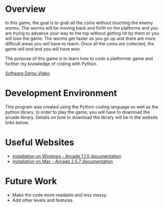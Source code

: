 # Overview

In this game, the goal is to grab all the coins without touching the enemy worms. The worms will be moving back and forth on the platforms and you are trying to advance your way to the top without getting hit by them or you will lose the game. The worms get faster as you go up and there are more difficult areas you will have to reach. Once all the coins are collected, the game will end and you will have won.

The purpose of this game is to learn how to code a platformer game and further my knowledge of coding with Python.

[Software Demo Video](https://youtu.be/7J4Fk31wDVk)

# Development Environment

This program was created using the Python coding language as well as the python library. In order to play the game, you will have to download the arcade library. Details on how to download the library will be in the website links below.


# Useful Websites

* [Installation on Windows - Arcade 1.1.0 documentation](https://arcadepk.readthedocs.io/en/latest/installation_windows.html)
* [Installation on Mac - Arcade 2.5.7 documentation](https://api.arcade.academy/en/2.5.7/installation_mac.html)

# Future Work

* Make the code more readable and less messy.
* Add other levels and features.
